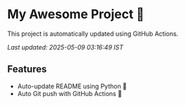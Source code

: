 # My Awesome Project 🚀

This project is automatically updated using GitHub Actions.

_Last updated: 2025-05-09 03:16:49 IST_

## Features
- Auto-update README using Python 🐍
- Auto Git push with GitHub Actions 🤖
